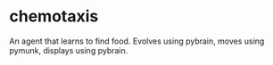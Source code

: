 chemotaxis
==========

An agent that learns to find food. Evolves using pybrain, moves using pymunk, displays using pybrain.
